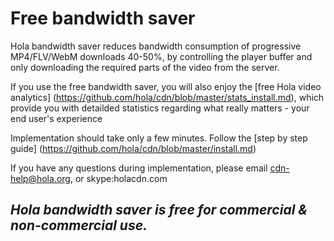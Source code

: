 # Free bandwidth saver

Hola bandwidth saver reduces bandwidth consumption of progressive MP4/FLV/WebM downloads 40-50%, by controlling the player buffer and only downloading the required parts of the video from the server.

If you use the free bandwidth saver, you will also enjoy the [free Hola video analytics] (https://github.com/hola/cdn/blob/master/stats_install.md), which provide you with detailded statistics regarding what really matters - your end user's experience

Implementation should take only a few minutes. Follow the [step by step guide] (https://github.com/hola/cdn/blob/master/install.md)

If you have any questions during implementation, please email cdn-help@hola.org, or skype:holacdn.com

## **_Hola bandwidth saver is free for commercial & non-commercial use._**
